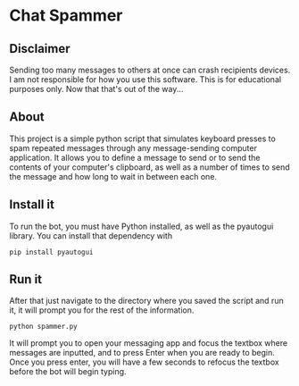 # Chat Spammer

## Disclaimer
Sending too many messages to others at once can crash recipients devices. I am not responsible for how you use this software. This is for educational purposes only. Now that that's out of the way...

## About
This project is a simple python script that simulates keyboard presses to spam repeated messages through any message-sending computer application.
It allows you to define a message to send or to send the contents of your computer's clipboard, as well as a number of times to send the message and how long to wait in between each one.

## Install it
To run the bot, you must have Python installed, as well as the pyautogui library. You can install that dependency with
```
pip install pyautogui
```
## Run it
After that just navigate to the directory where you saved the script and run it, it will prompt you for the rest of the information.
```
python spammer.py
```
It will prompt you to open your messaging app and focus the textbox where messages are inputted, and to press Enter when you are ready to begin. Once you press enter, you will have a few seconds to refocus the textbox before the bot will begin typing.

